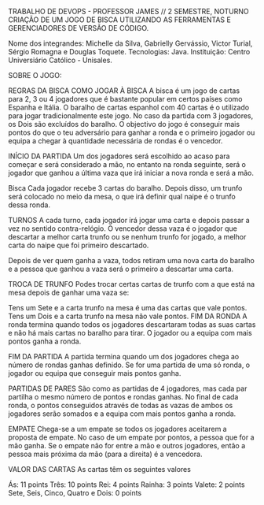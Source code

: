 TRABALHO DE DEVOPS - PROFESSOR JAMES // 2 SEMESTRE, NOTURNO
CRIAÇÃO DE UM JOGO DE BISCA UTILIZANDO AS FERRAMENTAS E GERENCIADORES DE VERSÃO DE CÓDIGO.

Nome dos integrandes: Michelle da Silva, Gabrielly Gervássio, Victor Turial, Sérgio Romagna e Douglas Toquete. Tecnologias: Java. Instituição: Centro Universiário Católico - Unisales.

SOBRE O JOGO:

REGRAS DA BISCA COMO JOGAR À BISCA A bisca é um jogo de cartas para 2, 3 ou 4 jogadores que é bastante popular em certos países como Espanha e Itália. O baralho de cartas espanhol com 40 cartas é o utilizado para jogar tradicionalmente este jogo. No caso da partida com 3 jogadores, os Dois são excluídos do baralho. O objectivo do jogo é conseguir mais pontos do que o teu adversário para ganhar a ronda e o primeiro jogador ou equipa a chegar à quantidade necessária de rondas é o vencedor.

INÍCIO DA PARTIDA Um dos jogadores será escolhido ao acaso para começar e será considerado a mão, no entanto na ronda seguinte, será o jogador que ganhou a última vaza que irá iniciar a nova ronda e será a mão.

Bisca Cada jogador recebe 3 cartas do baralho. Depois disso, um trunfo será colocado no meio da mesa, o que irá definir qual naipe é o trunfo dessa ronda.

TURNOS A cada turno, cada jogador irá jogar uma carta e depois passar a vez no sentido contra-relógio. O vencedor dessa vaza é o jogador que descartar a melhor carta trunfo ou se nenhum trunfo for jogado, a melhor carta do naipe que foi primeiro descartado.

Depois de ver quem ganha a vaza, todos retiram uma nova carta do baralho e a pessoa que ganhou a vaza será o primeiro a descartar uma carta.

TROCA DE TRUNFO Podes trocar certas cartas de trunfo com a que está na mesa depois de ganhar uma vaza se:

Tens um Sete e a carta trunfo na mesa é uma das cartas que vale pontos. Tens um Dois e a carta trunfo na mesa não vale pontos. FIM DA RONDA A ronda termina quando todos os jogadores descartaram todas as suas cartas e não há mais cartas no baralho para tirar. O jogador ou a equipa com mais pontos ganha a ronda.

FIM DA PARTIDA A partida termina quando um dos jogadores chega ao número de rondas ganhas definido. Se for uma partida de uma só ronda, o jogador ou equipa que conseguir mais pontos ganha.

PARTIDAS DE PARES São como as partidas de 4 jogadores, mas cada par partilha o mesmo número de pontos e rondas ganhas. No final de cada ronda, o pontos conseguidos através de todas as vazas de ambos os jogadores serão somados e a equipa com mais pontos ganha a ronda.

EMPATE Chega-se a um empate se todos os jogadores aceitarem a proposta de empate. No caso de um empate por pontos, a pessoa que for a mão ganha. Se o empate não for entre a mão e outros jogadores, então a pessoa mais próxima da mão (para a direita) é a vencedora.

VALOR DAS CARTAS As cartas têm os seguintes valores

Ás: 11 points Três: 10 points Rei: 4 points Rainha: 3 points Valete: 2 points Sete, Seis, Cinco, Quatro e Dois: 0 points
